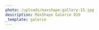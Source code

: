 ```yaml
---
photo: /uploads/maxshape-gallery-15.jpg
description: MaxShape Galerie 015
_template: galerie
---
```


